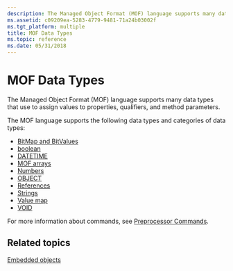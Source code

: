 ```yaml
---
description: The Managed Object Format (MOF) language supports many data types that use to assign values to properties, qualifiers, and method parameters.
ms.assetid: c09209ea-5283-4779-9481-71a24b03002f
ms.tgt_platform: multiple
title: MOF Data Types
ms.topic: reference
ms.date: 05/31/2018
---
```


# MOF Data Types

The Managed Object Format (MOF) language supports many data types that use to assign values to properties, qualifiers, and method parameters.

The MOF language supports the following data types and categories of data types:

-   [BitMap and BitValues](bitmap-and-bitvalues.md)
-   [boolean](boolean.md)
-   [DATETIME](date-and-time-format.md)
-   [MOF arrays](mof-arrays.md)
-   [Numbers](numbers.md)
-   [OBJECT](object.md)
-   [References](references.md)
-   [Strings](strings.md)
-   [Value map](value-map.md)
-   [VOID](void.md)

For more information about commands, see [Preprocessor Commands](preprocessor-commands.md).

## Related topics

<dl> <dt>

[Embedded objects](embedded-objects.md)
</dt> </dl>

 

 




